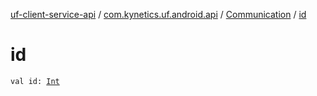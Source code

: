 [uf-client-service-api](../../index.md) / [com.kynetics.uf.android.api](../index.md) / [Communication](index.md) / [id](./id.md)

# id

`val id: `[`Int`](https://kotlinlang.org/api/latest/jvm/stdlib/kotlin/-int/index.html)